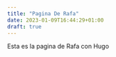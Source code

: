 ```yaml
---
title: "Pagina De Rafa"
date: 2023-01-09T16:44:29+01:00
draft: true
---
```


Esta es la pagina de Rafa con Hugo